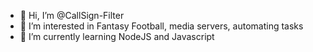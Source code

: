- 👋 Hi, I’m @CallSign-Filter
- 👀 I’m interested in Fantasy Football, media servers, automating tasks
- 🌱 I’m currently learning NodeJS and Javascript

<!---
CallSign-Filter/CallSign-Filter is a ✨ special ✨ repository because its `README.md` (this file) appears on your GitHub profile.
You can click the Preview link to take a look at your changes.
--->
